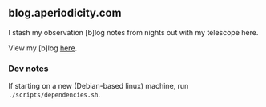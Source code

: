 blog.aperiodicity.com
---------------------

I stash my observation [b]log notes from nights out with my telescope here.

View my [b]log [here](https://blog.aperiodicity.com).

### Dev notes

If starting on a new (Debian-based linux) machine, run `./scripts/dependencies.sh`.
